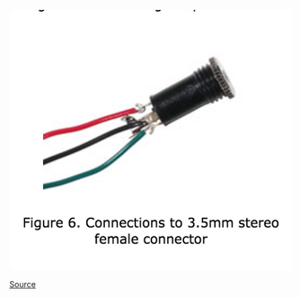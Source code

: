 ![Audiojack help](pcomp_audiojack.png)

[Source](http://www.hiviz.com/kits/instructions/mtqcc_manual.htm)
